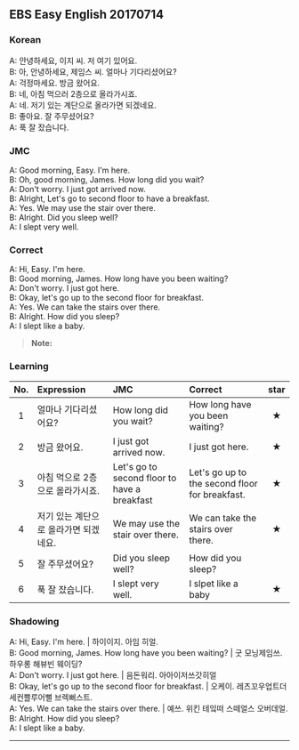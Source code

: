 ## EBS Easy English 20170714

### Korean

A: 안녕하세요, 이지 씨. 저 여기 있어요.  
B: 아, 안녕하세요, 제임스 씨. 얼마나 기다리셨어요?  
A: 걱정마세요. 방금 왔어요.   
B: 네, 아침 먹으러 2층으로 올라가시죠.  
A: 네. 저기 있는 계단으로 올라가면 되겠네요.  
B: 좋아요. 잘 주무셨어요?  
A: 푹 잘 잤습니다.  

### JMC

A: Good morning, Easy. I'm here.  
B: Oh, good morning, James. How long did you wait?  
A: Don't worry. I just got arrived now.   
B: Alright, Let's go to second floor to have a breakfast.  
A: Yes. We may use the stair over there.  
B: Alright. Did you sleep well?  
A: I slept very well.  

### Correct

A: Hi, Easy. I'm here.  
B: Good morning, James. How long have you been waiting?  
A: Don't worry. I just got here.   
B: Okay, let's go up to the second floor for breakfast.  
A: Yes. We can take the stairs over there.  
B: Alright. How did you sleep?  
A: I slept like a baby.  

> **Note:**

### Learning

| No. | Expression | JMC | Correct | star |
| :---: | :--- | :--- | :--- | :---: |
| 1 | 얼마나 기다리셨어요? | How long did you wait? | How long have you been waiting? | ★ |
| 2 | 방금 왔어요. | I just got arrived now. | I just got here. | ★ |
| 3 | 아침 먹으로 2층으로 올라가시죠. | Let's go to second floor to have a breakfast | Let's go up to the second floor for breakfast. | ★ |
| 4 | 저기 있는 계단으로 올라가면 되겠네요. | We may use the stair over there. | We can take the stairs over there. | ★ |
| 5 | 잘 주무셨어요? | Did you sleep well? | How did you sleep? |  |
| 6 | 푹 잘 잤습니다.  | I slept very well. | I slpet like a baby | ★ |

### Shadowing

A: Hi, Easy. I'm here. | 하이이지. 아임 히얼.  
B: Good morning, James. How long have you been waiting? | 굿 모닝제임쓰. 하우롱 해뷰빈 웨이딩?   
A: Don't worry. I just got here. | 음돈워리. 아아이저쓰갓히얼   
B: Okay, let's go up to the second floor for breakfast. | 오케이. 레츠꼬우업트더 세컨쁠루어뻘 브렉뻐스트.  
A: Yes. We can take the stairs over there. | 예쓰. 위킨 테잌떠 스떼얼스 오버데얼.  
B: Alright. How did you sleep?  
A: I slept like a baby.  

---
